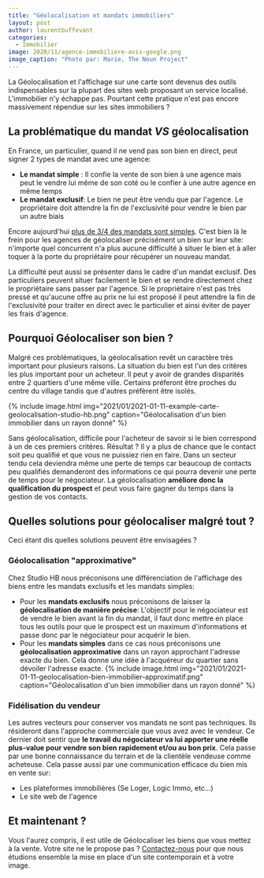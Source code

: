 ```yaml
---
title: "Géolocalisation et mandats immobiliers"
layout: post
author: laurentbuffevant
categories:
  - Immobilier
image: 2020/11/agence-immobiliere-avis-google.png
image_caption: "Photo par: Marie, The Noun Project"
---
```



La Géolocalisation et l'affichage sur une carte sont devenus des outils indispensables sur la plupart des sites web proposant un service localisé. L'immobilier n'y échappe pas. Pourtant cette pratique n'est pas encore massivement répendue sur les sites immobiliers ?

## La problématique du mandat _VS_ géolocalisation

En France, un particulier, quand il ne vend pas son bien en direct, peut signer 2 types de mandat avec une agence:
* **Le mandat simple** : Il confie la vente de son bien à une agence mais peut le vendre lui même de son coté ou le confier à une autre agence en même temps
* **Le mandat exclusif**: Le bien ne peut être vendu que par l'agence. Le propriétaire doit attendre la fin de l'exclusivité pour vendre le bien par un autre biais

Encore aujourd'hui [plus de 3/4 des mandats sont simples](https://immo2.pro/tendances-immobilier/les-statistiques-les-plus-percutantes-pour-faire-valoir-votre-offre-de-services-aupres-de-vos-acheteurs-vendeurs/). C'est bien là le frein pour les agences de géolocaliser précisément un bien sur leur site: n'importe quel concurrent n'a plus aucune difficulté à situer le bien et à aller toquer à la porte du propriétaire pour récupérer un nouveau mandat.

La difficulté peut aussi se présenter dans le cadre d'un mandat exclusif. Des particuliers peuvent situer facilement le bien et se rendre directement chez le propriétaire sans passer par l'agence. Si le propriétaire n'est pas très pressé et qu'aucune offre au prix ne lui est proposé il peut attendre la fin de l'exclusivité pour traiter en direct avec le particulier et ainsi éviter de payer les frais d'agence.

## Pourquoi Géolocaliser son bien ?

Malgré ces problématiques, la géolocalisation revêt un caractère très important pour plusieurs raisons. La situation du bien est l'un des critères les plus important pour un acheteur. Il peut y avoir de grandes disparités entre 2 quartiers d'une même ville. Certains préferont être proches du centre du village tandis que d'autres préfèrent être isolés.

{% include image.html img="2021/01/2021-01-11-example-carte-geolocalisation-studio-hb.png" caption="Géolocalisation d'un bien immobilier dans un rayon donné" %}

Sans géolocalisation, difficile pour l'acheteur de savoir si le bien correspond à un de ces premiers critères. Résultat ? Il y a plus de chance que le contact soit peu qualifié et que vous ne puissiez rien en faire. Dans un secteur tendu cela deviendra même une perte de temps car beaucoup de contacts peu qualifiés demanderont des informations ce qui pourra devenir une perte de temps pour le négociateur. La géolocalisation **améliore donc la qualification du prospect** et peut vous faire gagner du temps dans la gestion de vos contacts.


## Quelles solutions pour géolocaliser malgré tout ?

Ceci étant dis quelles solutions peuvent être envisagées ?

### Géolocalisation "approximative"

Chez Studio HB nous préconisons une différenciation de l'affichage des biens entre les mandats exclusifs et les mandats simples:
* Pour les **mandats exclusifs** nous préconisons de laisser la **géolocalisation de manière précise**: L'objectif pour le négociateur est de vendre le bien avant la fin du mandat, il faut donc mettre en place tous les outils pour que le prospect est un maximum d'informations et passe donc par le négociateur pour acquérir le bien.
* Pour les **mandats simples** dans ce cas nous préconisons une **géolocalisation approximative** dans un rayon approchant l'adresse exacte du bien. Cela donne une idée à l'acquéreur du quartier sans dévoiler l'adresse exacte.
{% include image.html img="2021/01/2021-01-11-geolocalisation-bien-immobilier-approximatif.png" caption="Géolocalisation d'un bien immobilier dans un rayon donné" %}

### Fidélisation du vendeur

Les autres vecteurs pour conserver vos mandats ne sont pas techniques. Ils résideront dans l'approche commerciale que vous avez avec le vendeur. Ce dernier doit sentir que **le travail du négociateur va lui apporter une réelle plus-value pour vendre son bien rapidement et/ou au bon prix**. Cela passe par une bonne connaissance du terrain et de la clientèle vendeuse comme acheteuse. Cela passe aussi par une communication efficace du bien mis en vente sur:
* Les plateformes immobilières (Se Loger, Logic Immo, etc...)
* Le site web de l'agence


## Et maintenant ?

Vous l'aurez compris, il est utile de Géolocaliser les biens que vous mettez à la vente. Votre site ne le propose pas ? [Contactez-nous](https://www.studio-hb.com/contactez-nous/new) pour que nous étudions ensemble la mise en place d'un site contemporain et à votre image.
